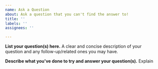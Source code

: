 ```yaml
---
name: Ask a Question
about: Ask a question that you can't find the answer to!
title: ''
labels: ''
assignees: ''

---
```


**List your question(s) here.**
A clear and concise description of your question and any follow-up/related ones you may have.

**Describe what you've done to try and answer your question(s).**
Explain
